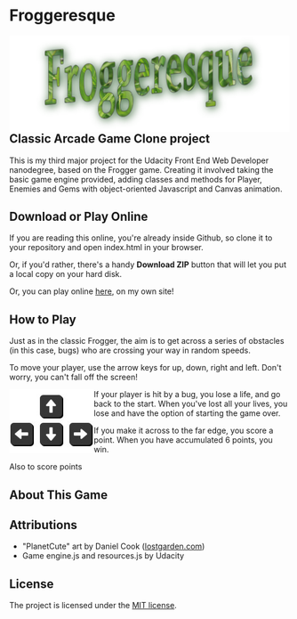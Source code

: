 <h1>Froggeresque</h1><img src="images/Froggeresque.png" style="float:right;">
<h2>Classic Arcade Game Clone project</h2>

<p>This is my third major project for the Udacity Front End Web Developer nanodegree, based on the Frogger game.  Creating it involved taking the basic game engine provided, adding classes and methods for Player, Enemies and Gems with object-oriented Javascript and Canvas animation.</p>

<h2>Download or Play Online</h2>

<p>If you are reading this online, you're already inside Github, so clone it to your repository and open index.html in your browser.</p>

<p>Or, if you'd rather, there's a handy <strong>Download ZIP</strong> button that will let you put a local copy on your hard disk.</p>

<p>Or, you can play online <a href="www.constancehirsch.com/udacity/froggeresque/index.html">here</a>, on my own site!</p>

<h2>How to Play</h2>

<p>Just as in the classic Frogger, the aim is to get across a series of obstacles (in this case, bugs) who  are crossing your way in random speeds.</p>

<p>To move your player, use the arrow keys for up, down, right and left.  Don't worry, you can't fall off the screen!</p> <img src="images/arrows.jpg" style="float:left;">

<p> If your player is hit by a bug, you lose a life, and go back to the start.  When you've lost all your lives, you lose and have the option of starting the game over.</p>

<p>If you make it across to the far edge, you score a point.  When you have accumulated 6 points, you win.</p>

<p>Also to score points</p>
<h2>About This Game</h2>

<h2>Attributions</h2>

<ul>
<li>"PlanetCute" art by Daniel Cook (<a href="http://www.lostgarden.com">lostgarden.com</a>)</li>
<li>Game engine.js and resources.js by Udacity</li>
</ul>

<h2>License</h2>

The project is licensed under the <a href="license.txt">MIT license</a>.
